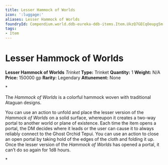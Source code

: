 ```yaml
---
title: Lesser Hammock of Worlds
icon: ':luggage:'
aliases: Lesser Hammock of Worlds
foundryId: Compendium.world.ddb-eureka-ddb-items.Item.UkzQ7GECqOeupg5m
tags:
- Item
---
```


# Lesser Hammock of Worlds

**Lesser Hammock of Worlds**
_Trinket_
**Type:** Trinket
**Quantity:** 1
**Weight:** N/A
**Price:** 150000 gp
**Rarity:** Legendary
**Attunement:** None

*<p>The *Hammock of Worlds* is a colorful hammock woven with traditional Ataguan designs.

You can use an action to unfold and place the lesser version of the *Hammock of Worlds* on a solid surface, whereupon it creates a two-way portal to another world or plane of existence. Each time the item opens a portal, the DM decides where it leads or the user can cause it to always reliably connect to the Ghost Orchid Tepui. You can use an action to close an open portal by taking hold of the edges of the cloth and folding it up. Once the lesser version of the *Hammock of Worlds* has opened a portal, it can’t do so again for 1d8 hours.</p>*